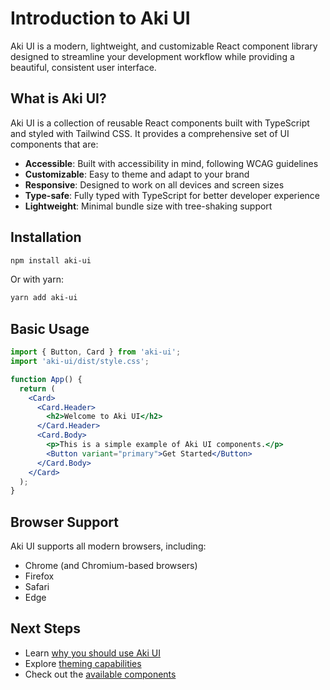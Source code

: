 # Introduction to Aki UI

Aki UI is a modern, lightweight, and customizable React component library designed to streamline your development workflow while providing a beautiful, consistent user interface.

## What is Aki UI?

Aki UI is a collection of reusable React components built with TypeScript and styled with Tailwind CSS. It provides a comprehensive set of UI components that are:

- **Accessible**: Built with accessibility in mind, following WCAG guidelines
- **Customizable**: Easy to theme and adapt to your brand
- **Responsive**: Designed to work on all devices and screen sizes
- **Type-safe**: Fully typed with TypeScript for better developer experience
- **Lightweight**: Minimal bundle size with tree-shaking support

## Installation

```bash
npm install aki-ui
```

Or with yarn:

```bash
yarn add aki-ui
```

## Basic Usage

```jsx
import { Button, Card } from 'aki-ui';
import 'aki-ui/dist/style.css';

function App() {
  return (
    <Card>
      <Card.Header>
        <h2>Welcome to Aki UI</h2>
      </Card.Header>
      <Card.Body>
        <p>This is a simple example of Aki UI components.</p>
        <Button variant="primary">Get Started</Button>
      </Card.Body>
    </Card>
  );
}
```

## Browser Support

Aki UI supports all modern browsers, including:

- Chrome (and Chromium-based browsers)
- Firefox
- Safari
- Edge

## Next Steps

- Learn [why you should use Aki UI](./why-aki-ui.md)
- Explore [theming capabilities](./theming.md)
- Check out the [available components](../README.md#available-components)
